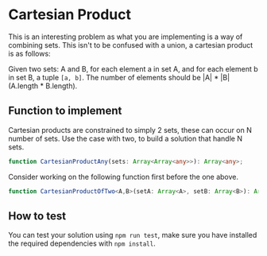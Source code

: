
# Cartesian Product

This is an interesting problem as what you are implementing is a way of combining sets. This isn't to be confused with a union, a cartesian product is as follows:

Given two sets: A and B, for each element a in set A, and for each element b in set B, a tuple `[a, b]`. The number of elements should be |A| * |B| (A.length * B.length).

 
## Function to implement

Cartesian products are constrained to simply 2 sets, these can occur on N number of sets. Use the case with two, to build a solution that handle N sets.

```ts
function CartesianProductAny(sets: Array<Array<any>>): Array<any>;
```

Consider working on the following function first before the one above.

```ts
function CartesianProductOfTwo<A,B>(setA: Array<A>, setB: Array<B>): Array<[A, B]>;
```

## How to test

You can test your solution using `npm run test`, make sure you have installed the required dependencies with `npm install`.
